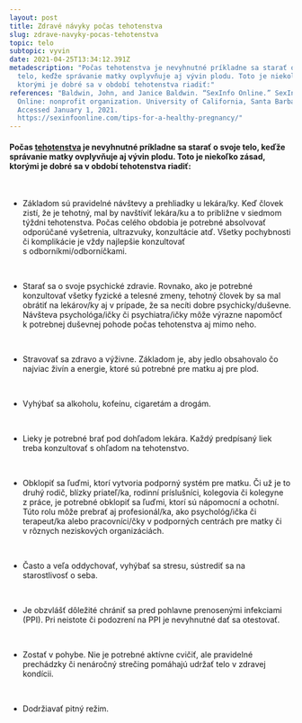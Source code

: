 ```yaml
---
layout: post
title: Zdravé návyky počas tehotenstva
slug: zdrave-navyky-pocas-tehotenstva
topic: telo
subtopic: vyvin
date: 2021-04-25T13:34:12.391Z
metadescription: "Počas tehotenstva je nevyhnutné príkladne sa starať o svoje
  telo, keďže správanie matky ovplyvňuje aj vývin plodu. Toto je niekoľko zásad,
  ktorými je dobré sa v období tehotenstva riadiť:"
references: "Baldwin, John, and Janice Baldwin. “SexInfo Online.” SexInfo
  Online: nonprofit organization. University of California, Santa Barbara .
  Accessed January 1, 2021.
  https://sexinfoonline.com/tips-for-a-healthy-pregnancy/"
---
```

#### Počas [tehotenstva](https://pensive-newton-39aa56.netlify.app/vyvinove-fazy-plodu-a-tehotenstvo/) je nevyhnutné príkladne sa starať o svoje telo, keďže správanie matky ovplyvňuje aj vývin plodu. Toto je niekoľko zásad, ktorými je dobré sa v období tehotenstva riadiť: 

<br>

* Základom sú pravidelné návštevy a prehliadky u lekára/ky. Keď človek zistí, že je tehotný, mal by navštíviť lekára/ku a to približne v siedmom týždni tehotenstva. Počas celého obdobia je potrebné absolvovať odporúčané vyšetrenia, ultrazvuky, konzultácie atď. Všetky pochybnosti či komplikácie je vždy najlepšie konzultovať s odborníkmi/odborníčkami. 

<br>

* Starať sa o svoje psychické zdravie. Rovnako, ako je potrebné konzultovať všetky fyzické a telesné zmeny, tehotný človek by sa mal obrátiť na lekárov/ky aj v prípade, že sa necíti dobre psychicky/duševne. Návšteva psychológa/ičky či psychiatra/ičky môže výrazne napomôcť k potrebnej duševnej pohode počas tehotenstva aj mimo neho. 

<br>

* Stravovať sa zdravo a výživne. Základom je, aby jedlo obsahovalo čo najviac živín a energie, ktoré sú potrebné pre matku aj pre plod. 

<br>

* Vyhýbať sa alkoholu, kofeínu, cigaretám a drogám. 

<br>

* Lieky je potrebné brať pod dohľadom lekára. Každý predpísaný liek treba konzultovať s ohľadom na tehotenstvo.

<br>

* Obklopiť sa ľuďmi, ktorí vytvoria podporný systém pre matku. Či už je to druhý rodič, blízky priateľ/ka, rodinní príslušníci, kolegovia či kolegyne z práce, je potrebné obklopiť sa ľuďmi, ktorí sú nápomocní a ochotní. Túto rolu môže prebrať aj profesionál/ka, ako psychológ/ička či terapeut/ka alebo pracovníci/čky v podporných centrách pre matky či v rôznych neziskových organizáciách.

<br>

* Často a veľa oddychovať, vyhýbať sa stresu, sústrediť sa na starostlivosť o seba. 

<br>

* Je obzvlášť dôležité chrániť sa pred pohlavne prenosenými infekciami (PPI). Pri neistote či podozrení na PPI je nevyhnutné dať sa otestovať.

<br>

* Zostať v pohybe. Nie je potrebné aktívne cvičiť, ale pravidelné prechádzky či nenáročný strečing pomáhajú udržať telo v zdravej kondícii. 

<br>

* Dodržiavať pitný režim.